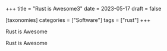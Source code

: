 +++
title = "Rust is Awesome3"
date = 2023-05-17
draft = false

[taxonomies]
categories = ["Software"]
tags = ["rust"]
+++

Rust is Awesome
<!-- more -->
Rust is Awesome
